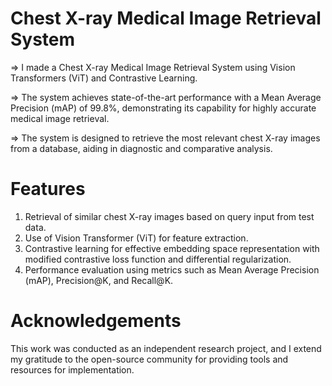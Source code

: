 # Chest X-ray Medical Image Retrieval System

=> I made a Chest X-ray Medical Image Retrieval System using Vision Transformers (ViT) and Contrastive Learning.

=> The system achieves state-of-the-art performance with a Mean Average Precision (mAP) of 99.8%, demonstrating 
its capability for highly accurate medical image retrieval.

=> The system is designed to retrieve the most relevant chest X-ray images from a database, aiding in
diagnostic and comparative analysis.

# Features
1. Retrieval of similar chest X-ray images based on query input from test data.
2. Use of Vision Transformer (ViT) for feature extraction.
3. Contrastive learning for effective embedding space representation with modified contrastive loss function and differential regularization.
4. Performance evaluation using metrics such as Mean Average Precision (mAP), Precision@K, and Recall@K.


# Acknowledgements
This work was conducted as an independent research project, and I extend my
gratitude to the open-source community for providing tools and resources for implementation.
